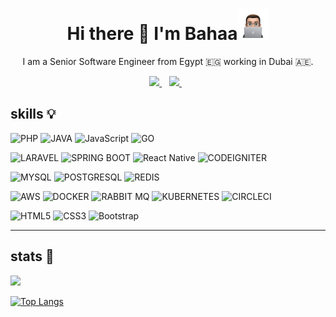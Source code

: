 
<h1 align='center'>
  Hi there 👋 I'm Bahaa</span><img src="/bahaa-memoji.webp" width="50" height="50" />
</h1>

<p align='center'>
  I am a Senior Software Engineer from Egypt 🇪🇬 working in Dubai 🇦🇪.
</p>



<p align='center'>
  
  <a href="https://www.linkedin.com/in/bahaa-alaa/">
    <img src="https://img.shields.io/badge/linkedin-%230077B5.svg?&style=for-the-badge&logo=linkedin&logoColor=white" />
  </a>&nbsp;&nbsp;
  <a href="https://www.instagram.com/bahaa.noah/">
    <img src="https://img.shields.io/badge/instagram-%23E4405F.svg?&style=for-the-badge&logo=instagram&logoColor=white" />        
  </a>&nbsp;&nbsp;
  
</p>


## skills :bulb:

![PHP](https://img.shields.io/badge/php-%23777BB4.svg?style=for-the-badge&logo=php&logoColor=white)
![JAVA](https://img.shields.io/badge/Java-ED8B00?style=for-the-badge&logo=java&logoColor=white)
![JavaScript](https://img.shields.io/badge/javascript-%23323330.svg?style=for-the-badge&logo=javascript&logoColor=%23F7DF1E)
![GO](https://img.shields.io/badge/Go-00ADD8?style=for-the-badge&logo=go&logoColor=white)


![LARAVEL](https://img.shields.io/badge/Laravel-FF2D20?style=for-the-badge&logo=laravel&logoColor=white)
![SPRING BOOT](https://img.shields.io/badge/Spring_Boot-F2F4F9?style=for-the-badge&logo=spring-boot)
![React Native](https://img.shields.io/badge/React_Native-20232A?style=for-the-badge&logo=react&logoColor=61DAFB)
![CODEIGNITER](https://img.shields.io/badge/Codeigniter-EF4223?style=for-the-badge&logo=codeigniter&logoColor=white)

![MYSQL](https://img.shields.io/badge/MySQL-005C84?style=for-the-badge&logo=mysql&logoColor=white)
![POSTGRESQL](https://img.shields.io/badge/PostgreSQL-316192?style=for-the-badge&logo=postgresql&logoColor=white)
![REDIS](https://img.shields.io/badge/redis-CC0000.svg?&style=for-the-badge&logo=redis&logoColor=white)

![AWS](https://img.shields.io/badge/Amazon_AWS-FF9900?style=for-the-badge&logo=amazonaws&logoColor=white)
![DOCKER](https://img.shields.io/badge/Docker-2CA5E0?style=for-the-badge&logo=docker&logoColor=white)
![RABBIT MQ](https://img.shields.io/badge/rabbitmq-%23FF6600.svg?&style=for-the-badge&logo=rabbitmq&logoColor=white)
![KUBERNETES](https://img.shields.io/badge/kubernetes-326ce5.svg?&style=for-the-badge&logo=kubernetes&logoColor=white)
![CIRCLECI](https://img.shields.io/badge/circleci-343434?style=for-the-badge&logo=circleci&logoColor=white)

![HTML5](https://img.shields.io/badge/html5-%23E34F26.svg?style=for-the-badge&logo=html5&logoColor=white)
![CSS3](https://img.shields.io/badge/css3-%231572B6.svg?style=for-the-badge&logo=css3&logoColor=white)
![Bootstrap](https://img.shields.io/badge/bootstrap-%23563D7C.svg?style=for-the-badge&logo=bootstrap&logoColor=white)

<hr>

## stats :dart:
<p align='left'>
  <a href="#"><img src="https://github-readme-stats.vercel.app/api?username=bahaa-noah&show_icons=true&count_private=true&theme=dark" width="350"></a>
</p>

[![Top Langs](https://github-readme-stats.vercel.app/api/top-langs/?username=bahaa-noah&layout=compact&theme=cobalt)](https://github.com/bahaa-noah/github-readme-stats)



